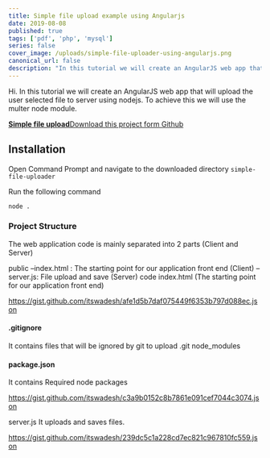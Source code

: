 ```yaml
---
title: Simple file upload example using Angularjs
date: 2019-08-08
published: true
tags: ['pdf', 'php', 'mysql']
series: false
cover_image: /uploads/simple-file-uploader-using-angularjs.png
canonical_url: false
description: "In this tutorial we will create an AngularJS web app that will upload the user selected file to server using nodejs. To achieve this we will use the multer node module."
---
```

Hi. In this tutorial we will create an AngularJS web app that will upload the user selected file to server using nodejs. To achieve this we will use the multer node module.

<!-- <a href="http://mcrud.codenx.com/media" class="button" target="_blank">Live Demo</a>  -->
<div class="github">
    <a href="https://github.com/itswadesh/simple-file-uploader" rel="nofollow" target="_blank">
        <b>Simple file upload</b>Download this project form Github
    </a>
</div>

## Installation
Open Command Prompt and navigate to the downloaded directory `simple-file-uploader`

Run the following command

```
node .
```

### Project Structure
The web application code is mainly separated into 2 parts (Client and Server)

public
    –index.html : The starting point for our application front end (Client)
    –server.js: File upload and save (Server)
code
    index.html (The starting point for our application front end)

https://gist.github.com/itswadesh/afe1d5b7daf075449f6353b797d088ec.json

#### .gitignore
It contains files that will be ignored by git to upload
.git
node_modules

#### package.json
It contains Required node packages

https://gist.github.com/itswadesh/c3a9b0152c8b7861e091cef7044c3074.json

server.js
It uploads and saves files.

https://gist.github.com/itswadesh/239dc5c1a228cd7ec821c967810fc559.json